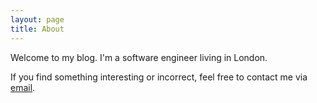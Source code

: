 ```yaml
---
layout: page
title: About
---
```


<p class="message">
  Welcome to my blog. I'm a software engineer living in London.
</p>

If you find something interesting or incorrect, feel free to contact me via <a href="mailto:matthew.sills@gmail.com">email</a>.

